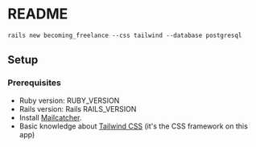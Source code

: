 # README
```
rails new becoming_freelance --css tailwind --database postgresql
```

## Setup

### Prerequisites

- Ruby version: RUBY_VERSION
- Rails version: Rails RAILS_VERSION
- Install [Mailcatcher](https://mailcatcher.me/).
- Basic knowledge about [Tailwind CSS](https://tailwindcss.com/docs) (it's the CSS framework on this app)
